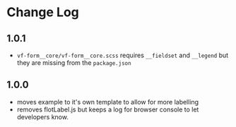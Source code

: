 # Change Log

## 1.0.1

- `vf-form__core/vf-form__core.scss` requires `__fieldset` and `__legend` but they are missing from the `package.json`

## 1.0.0

- moves example to it's own template to allow for more labelling
- removes flotLabel.js but keeps a log for browser console to let developers know.
